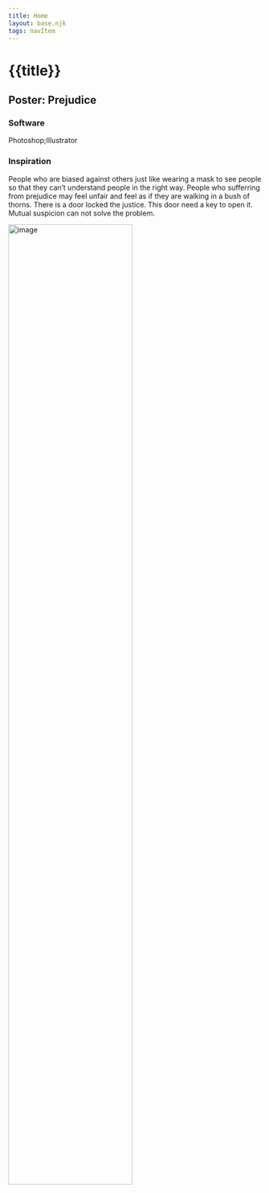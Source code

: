 ```yaml
---
title: Home
layout: base.njk
tags: navItem
---
```

# {{title}}
  <div class="detailpage">
 <div class="description"> 
     <h2 class="dptitle">Poster: Prejudice</h2> 
  <h3 class="projectdetail">Software</h3>
<p class="dpword">Photoshop;Illustrator</p>
  <h3 class="projectdetail">Inspiration</h3>
   <p class="dpword">People who are biased against others just like wearing a mask to see people so that they can’t understand people in the right way. People who sufferring from prejudice may feel unfair and feel as if they are walking in a bush of thorns. There is a door locked the justice. This door need a key to open it. Mutual suspicion can not solve the problem. </p>
 </div>  
   <div class="dpimages-width"> 
   <img src="/images/prejudice.jpg"  class="dp" alt="image" style="width:70%"></div>
    </div>
